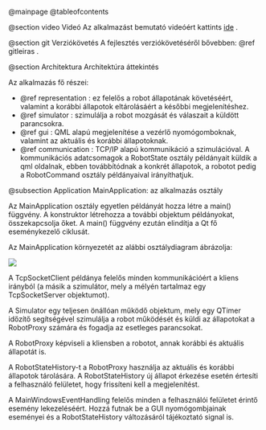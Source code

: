 @mainpage
@tableofcontents

@section video Videó
Az alkalmazást bemutató videóért kattints [ide](https://www.youtube.com/watch?v=-p_X1v3Kvac) .

@section git Verziókövetés
A fejlesztés verziókövetéséről bővebben: @ref gitleiras .

@section Architektura Architektúra áttekintés

Az alkalmazás fő részei:

   * @ref representation : ez felelős a robot állapotának követéséért, valamint a korábbi állapotok eltárolásáért a későbbi megjelenítéshez.
   * @ref simulator : szimulálja a robot mozgását és válaszait a küldött parancsokra.
   * @ref gui : QML alapú megjelenítése a vezérlő nyomógomboknak, valamint az aktuális és korábbi állapotoknak.
   * @ref communication : TCP/IP alapú kommunikáció a szimulációval. A kommunikációs adatcsomagok a RobotState osztály példányait küldik a qml oldalnak, ebben továbbítódnak a konkrét állapotok, a robotot pedig a RobotCommand osztály példányaival irányíthatjuk.

@subsection Application MainApplication: az alkalmazás osztály

Az MainApplication osztály egyetlen példányát hozza létre a main() függvény. 
A konstruktor létrehozza a további objektum példányokat, összekapcsolja őket. 
A main() függvény ezután elindítja a Qt fő eseménykezelő ciklusát.

Az MainApplication környezetét az alábbi osztálydiagram ábrázolja:

![](diagrams/wholeproject.png)

A TcpSocketClient példánya felelős minden kommunikációért a kliens irányból (a másik a szimulátor, mely a mélyén tartalmaz egy TcpSocketServer objektumot).

A Simulator egy teljesen önállóan működő objektum, mely egy QTimer időzítő segítségével szimulálja a robot működését és küldi az állapotokat a RobotProxy számára és fogadja az esetleges parancsokat.

A RobotProxy képviseli a kliensben a robotot, annak korábbi és aktuális állapotát is.

A RobotStateHistory-t a RobotProxy használja az aktuális és korábbi állapotok tárolására. 
A RobotStateHistory új állapot érkezése esetén értesíti a felhasználó felületet, hogy frissíteni kell a megjelenítést.

A MainWindowsEventHandling felelős minden a felhasználói felületet érintő esemény lekezeléséért. 
Hozzá futnak be a GUI nyomógombjainak eseményei és a RobotStateHistory változásáról tájékoztató signal is.

